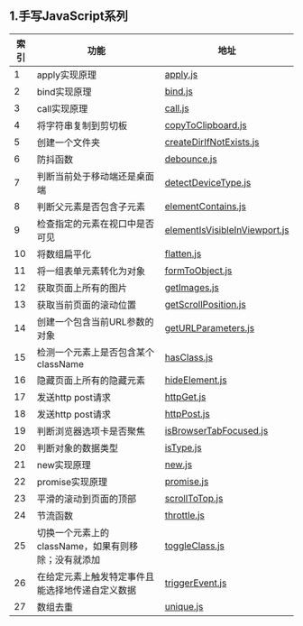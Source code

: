 ## 1.手写JavaScript系列

| 索引 | 功能 | 地址 |
|  ----  | ----  | ---- |
|1|apply实现原理|[apply.js](./handwriting/apply.js)|
|2|bind实现原理|[bind.js](./handwriting/bind.js)|
|3|call实现原理|[call.js](./handwriting/call.js)|
|4|将字符串复制到剪切板|[copyToClipboard.js](./handwriting/copyToClipboard.js)|
|5|创建一个文件夹|[createDirIfNotExists.js](./handwriting/createDirIfNotExists.js)|
|6|防抖函数|[debounce.js](./handwriting/debounce.js)|
|7|判断当前处于移动端还是桌面端|[detectDeviceType.js](./handwriting/detectDeviceType.js)|
|8|判断父元素是否包含子元素|[elementContains.js](./handwriting/elementContains.js)|
|9|检查指定的元素在视口中是否可见|[elementIsVisibleInViewport.js](./handwriting/elementIsVisibleInViewport.js)|
|10|将数组扁平化|[flatten.js](./handwriting/flatten.js)|
|11|将一组表单元素转化为对象|[formToObject.js](./handwriting/formToObject.js)|
|12|获取页面上所有的图片|[getImages.js](./handwriting/getImages.js)|
|13|获取当前页面的滚动位置|[getScrollPosition.js](./handwriting/getScrollPosition.js)|
|14|创建一个包含当前URL参数的对象|[getURLParameters.js](./handwriting/getURLParameters.js)|
|15|检测一个元素上是否包含某个className|[hasClass.js](./handwriting/hasClass.js)|
|16|隐藏页面上所有的隐藏元素|[hideElement.js](./handwriting/hideElement.js)|
|17|发送http post请求|[httpGet.js](./handwriting/httpGet.js)|
|18|发送http post请求|[httpPost.js](./handwriting/httpPost.js)|
|19|判断浏览器选项卡是否聚焦|[isBrowserTabFocused.js](./handwriting/isBrowserTabFocused.js)|
|20|判断对象的数据类型|[isType.js](./handwriting/isType.js)|
|21|new实现原理|[new.js](./handwriting/new.js)|
|22|promise实现原理|[promise.js](./handwriting/promise.js)|
|23|平滑的滚动到页面的顶部|[scrollToTop.js](./handwriting/scrollToTop.js)|
|24|节流函数|[throttle.js](./handwriting/throttle.js)|
|25|切换一个元素上的className，如果有则移除；没有就添加|[toggleClass.js](./handwriting/toggleClass.js)|
|26|在给定元素上触发特定事件且能选择地传递自定义数据|[triggerEvent.js](./handwriting/triggerEvent.js)|
|27|数组去重|[unique.js](./handwriting/unique.js)|
